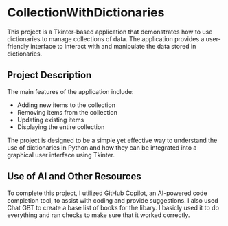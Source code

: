 # CollectionWithDictionaries

This project is a Tkinter-based application that demonstrates how to use dictionaries to manage collections of data. The application provides a user-friendly interface to interact with and manipulate the data stored in dictionaries.

## Project Description

The main features of the application include:
- Adding new items to the collection
- Removing items from the collection
- Updating existing items
- Displaying the entire collection

The project is designed to be a simple yet effective way to understand the use of dictionaries in Python and how they can be integrated into a graphical user interface using Tkinter.

## Use of AI and Other Resources

To complete this project, I utilized GitHub Copilot, an AI-powered code completion tool, to assist with coding and provide suggestions. I also used Chat GBT to create a base list of books for the libary. I basicly used it to do everything and ran checks to make sure that it worked correctly.

